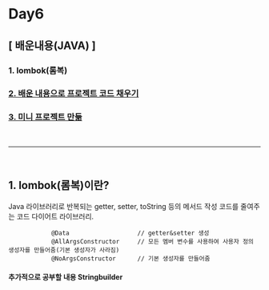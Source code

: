 # Day6

## [ 배운내용(JAVA) ]
### 1. lombok(롬복)
### [2. 배운 내용으로 프로젝트 코드 채우기](https://github.com/GounKim/TIL/blob/master/JAVA/CODE/step08_OOPProject_t)
### [3. 미니 프로젝트 만듦](https://github.com/GounKim/TIL/blob/master/JAVA/CODE/step09_OOP_miniproject_KGU)

<br/>

-----

<br/>


## 1. lombok(롬복)이란?
 Java 라이브러리로 반복되는 getter, setter, toString 등의 메서드 작성 코드를 줄여주는 코드 다이어트 라이브러리.

                @Data					// getter&setter 생성
                @AllArgsConstructor		// 모든 멤버 변수를 사용하여 사용자 정의 생성자를 만들어줌(기본 생성자가 사라짐)
                @NoArgsConstructor		// 기본 생성자를 만들어줌


#### 추가적으로 공부할 내용 Stringbuilder